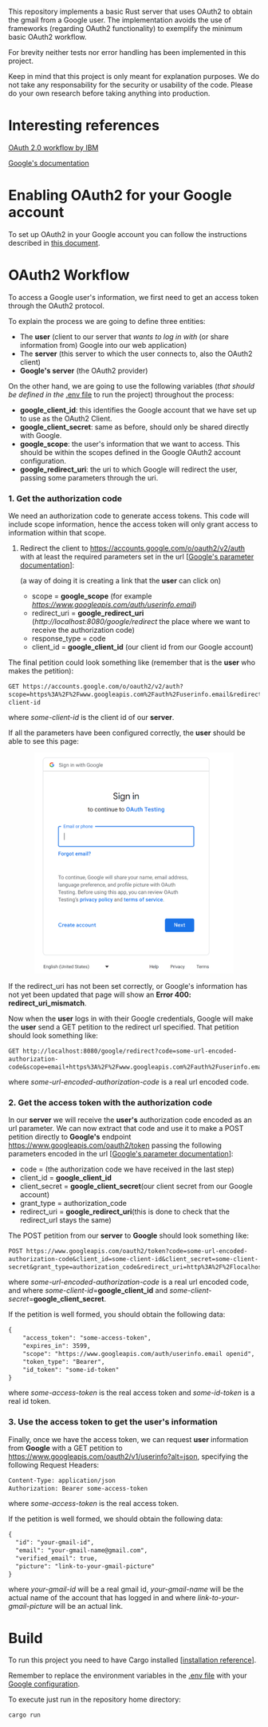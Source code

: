 This repository implements a basic Rust server that uses OAuth2 to obtain the gmail from a Google user.
The implementation avoids the use of frameworks (regarding OAuth2 functionality) to exemplify the minimum basic OAuth2 workflow.

For brevity neither tests nor error handling has been implemented in this project.

Keep in mind that this project is only meant for explanation purposes. We do not take any responsability for the security or usability of the code. Please do your own research before taking anything into production.
# Interesting references
[OAuth 2.0 workflow by IBM](https://www.ibm.com/docs/en/tfim/6.2.2.6?topic=overview-oauth-20-workflow)

[Google's documentation](https://developers.google.com/identity/protocols/oauth2/web-server)


# Enabling OAuth2 for your Google account
To set up OAuth2 in your Google account you can follow the instructions described in [this document](oauth2_google_account.md).

# OAuth2 Workflow 
To access a Google user's information, we first need to get an access token through the OAuth2 protocol.

To explain the process we are going to define three entities:
- The **user** (client to our server that *wants to log in with* (or share information from) Google into our web application)
- The **server** (this server to which the user connects to, also the OAuth2 client)
- **Google's server** (the OAuth2 provider)

On the other hand, we are going to use the following variables (*that should be defined in the* [.env file](./.env) to run the project) throughout the process:
- **google_client_id**: this identifies the Google account that we have set up to use as the OAuth2 Client.
- **google_client_secret**: same as before, should only be shared directly with Google.
- **google_scope**: the user's information that we want to access. This should be within the scopes defined in the Google OAuth2 account configuration.
- **google_redirect_uri**: the uri to which Google will redirect the user, passing some parameters through the uri.

### 1. Get the authorization code
We need an authorization code to generate access tokens. This code will include scope information, hence the access token will only grant access to information within that scope.

1. Redirect the client to https://accounts.google.com/o/oauth2/v2/auth with at least the required parameters set in the url [[Google's parameter documentation](https://developers.google.com/identity/protocols/oauth2/web-server#httprest_1)]:
   
    (a way of doing it is creating a link that the **user** can click on)
    - scope = **google_scope** (for example *https://www.googleapis.com/auth/userinfo.email*)
    - redirect_uri = **google_redirect_uri** (*http://localhost:8080/google/redirect* the place where we want to receive the authorization code)
    - response_type = code
    - client_id = **google_client_id** (our client id from our Google account)

The final petition could look something like (remember that is the **user** who makes the petition):
```
GET https://accounts.google.com/o/oauth2/v2/auth?scope=https%3A%2F%2Fwww.googleapis.com%2Fauth%2Fuserinfo.email&redirect_uri=http%3A%2F%2Flocalhost%3A8080%2Fgoogle%2Fredirect&response_type=code&client_id=some-client-id

```
where *some-client-id* is the client id of our **server**.

If all the parameters have been configured correctly, the **user** should be able to see this page:
    <p align="center">
    <img src ="./imgs/google_login.png" width=400>
    </p>
If the redirect_uri has not been set correctly, or Google's information has not yet been updated that page will show an **Error 400: redirect_uri_mismatch**.

Now when the **user** logs in with their Google credentials, Google will make the **user** send a GET petition to the redirect url specified. That petition should look something like:
```
GET http://localhost:8080/google/redirect?code=some-url-encoded-authorization-code&scope=email+https%3A%2F%2Fwww.googleapis.com%2Fauth%2Fuserinfo.email+openid&authuser=0&prompt=none

```
where *some-url-encoded-authorization-code* is a real url encoded code.


### 2. Get the access token with the authorization code
In our **server** we will receive the **user's** authorization code encoded as an url parameter. We can now extract that code and use it to make a POST petition directly to **Google's** endpoint https://www.googleapis.com/oauth2/token passing the following parameters encoded in the url [[Google's parameter documentation](https://developers.google.com/identity/protocols/oauth2/web-server#exchange-authorization-code)]:

- code = (the authorization code we have received in the last step)
- client_id = **google_client_id**
- client_secret = **google_client_secret**(our client secret from our Google account)
- grant_type = authorization_code
- redirect_uri = **google_redirect_uri**(this is done to check that the redirect_url stays the same)

The POST petition from our **server** to **Google** should look something like:
```
POST https://www.googleapis.com/oauth2/token?code=some-url-encoded-authorization-code&client_id=some-client-id&client_secret=some-client-secret&grant_type=authorization_code&redirect_uri=http%3A%2F%2Flocalhost%3A8080%2Fapi%2Fsessions%2Foauth%2Fgoogle
```
where *some-url-encoded-authorization-code* is a real url encoded code, and where *some-client-id*=**google_client_id** and *some-client-secret*=**google_client_secret**.

If the petition is well formed, you should obtain the following data:
```
{
    "access_token": "some-access-token",
    "expires_in": 3599,
    "scope": "https://www.googleapis.com/auth/userinfo.email openid",
    "token_type": "Bearer",
    "id_token": "some-id-token"
}
```
where *some-access-token* is the real access token and *some-id-token* is a real id token.

### 3. Use the access token to get the user's information
Finally, once we have the access token, we can request **user** information from **Google** with a GET petition to https://www.googleapis.com/oauth2/v1/userinfo?alt=json, specifying the following Request Headers:
```
Content-Type: application/json
Authorization: Bearer some-access-token
```
where *some-access-token* is the real access token.

If the petition is well formed, we should obtain the following data:
```
{
  "id": "your-gmail-id",
  "email": "your-gmail-name@gmail.com",
  "verified_email": true,
  "picture": "link-to-your-gmail-picture"
}
```
where *your-gmail-id* will be a real gmail id, *your-gmail-name* will be the actual name of the account that has logged in and where *link-to-your-gmail-picture* will be an actual link.


# Build
To run this project you need to have Cargo installed [[installation reference](https://www.rust-lang.org/learn/get-started)].

Remember to replace the environment variables in the [.env file](./.env) with your [Google configuration]("./oauth2_google_account.md").

To execute just run in the repository home directory:
``` 
cargo run 
```
